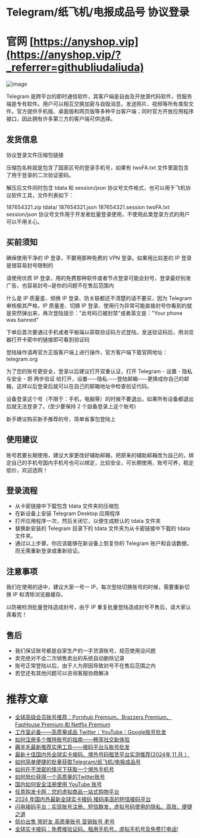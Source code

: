 # Telegram/纸飞机/电报成品号 协议登录

# 官网 [https://anyshop.vip](https://anyshop.vip/?_referrer=githubliudaliuda)

![image](https://github.com/user-attachments/assets/f34ad164-353c-44d7-87aa-335e3ed08aa1)


Telegram 是跨平台的即时通信软件，其客户端是自由及开放源代码软件，但服务端是专有软件。用户可以相互交换加密与自毁消息，发送照片、视频等所有类型文件。官方提供手机版、桌面版和网页版等多种平台客户端；同时官方开放应用程序接口，因此拥有许多第三方的客户端可供选择。

## 发货信息

协议登录文件压缩包链接

压缩包名称就是包含了国家区号的登录手机号，如果有 twoFA.txt 文件里面包含了用于登录的二次验证密码。

解压后文件同时包含 tdata 和 session/json 协议号文件格式，也可以用于飞机协议软件工具，文件列表如下：

187654321.zip
tdata/
187654321.json
187654321.session
twoFA.txt
session/json 协议号文件用于开发者批量登录使用，不使用此类登录方式的用户可以不用关心。

## 买前须知

确保使用干净的 IP 登录，不要用那种免费的 VPN 登录。如果用比较差的 IP 登录是很容易封号限制的

请使用优质 IP 登录，用的免费那种软件或者节点登录可能会封号，登录最好别发广告，也容易封号~是你的问题不在售后范围内

什么是 IP 质量差、频换 IP 登录、防关联都还不清楚的请不要买，因为 Telegram 审核极其严格，IP 质量差、切换 IP 登录、使用行为异常可能直接封号你看到的就是突然弹出来，再次登陆提示："此号码已被封禁"或者英文是："Your phone was banned"

下单后首次要通过手机或者平板端以获取验证码方式登陆，发送验证码后，用浏览器打开卡密中的链接即可看到验证码

登陆操作请再官方正版客户端上进行操作，官方客户端下载官网地址：telegram.org

为了您的账号更安全，登录以后建议打开双重认证，打开 Telegram - 设置 - 隐私与安全 - 把 两步验证 给打开，设置----隐私----登陆邮箱----更换成你自己的邮箱，这样以后登录后就可以在自己的邮箱地址中检查验证代码。

设备登录这个号（不限于：手机，电脑等）的时候不要退出，如果所有设备都退出后就无法登录了。(至少要保持 2 个設备登录上这个账号)

新手建议购买新手推荐的号，简单省事包登陆上

## 使用建议

账号若要长期使用，建议大家更改好辅助邮箱，把原来的辅助邮箱改为自己的，绑定自己的手机号国内手机号也可以绑定，比较安全，可长期使用，账号可养，稳定低价，欢迎选购！

## 登录流程

- 从卡密链接中下载包含 tdata 文件夹的压缩包
- 在新设备上安装 Telegram Desktop 应用程序
- 打开应用程序一次，然后关闭它，以便生成默认的 tdata 文件夹
- 替换新安装的 Telegram 目录下的 tdata 文件夹为从卡密链接中下载的 tdata 文件夹。
- 通过以上步骤，你应该能够在新设备上恢复你的 Telegram 账户和会话数据，而无需重新登录或重新验证。

## 注意事项

我们在使用的途中，建议大家一号一 IP，每次登陆切换账号的时候，需要重新切换 IP 和清除浏览器缓存。

以防被检测批量登陆造成封号，由于 IP 重复批量登陆造成封号不售后，请大家认真看完！

## 售后

- 我们保证账号都是自家生产的一手货源账号，规范使用没问题
- 卖完绝对不会二次销售卖出的系统自动删除记录
- 账号正常登陆以后，由于人为原因导致封号不在售后范围之内
- 若您还有其他问题可以咨询客服协商解决




# 推荐文章

- [全球高级会员账号推荐：Pornhub Premium、Brazzers Premium、FapHouse Premium 和 Netflix Premium](https://github.com/liudaliuda01/huiyuanpifa/blob/main/README.md)
- [工作室必备——高质量成品 Twitter｜YouTube｜Google账号批发](https://github.com/liudaliuda01/zhanghaopifa/blob/main/README.md)
- [如何注册多个推特账号的指南——畅享社交新体验](https://github.com/liudaliuda01/twitterzhanghao)
- [薅羊毛最新推荐实用工具——接码平台与账号批发](https://github.com/liudaliuda01/haoyangm)
- [最新十佳国内外全球实卡接码、境外号码租赁平台实测推荐(2024年 11 月 ）](https://github.com/liudaliuda01/pingce)
- [如何简单便捷的批量获取Telegram/纸飞机/电报成品号](https://github.com/liudaliuda01/chat)
- [如何在不泄密的情况下获取一个境外手机号](https://github.com/liudaliuda01/haoma)
- [如何低价获得一个高质量的Twitter账号](https://github.com/liudaliuda01/Twitter)
- [国内如何安全注册使用 YouTube 账号](https://github.com/liudaliuda01/YouTube)
- [任意购发卡网：您的虚拟商品一站式购物平台](https://github.com/liudaliuda01/anyshop)
- [2024 年国内外最新全球实卡接码 接码率高的短信接码平台](https://github.com/liudaliuda01/lightsms)
- [闪电接码平台：实现账号注册、短信群发、虚拟号码使用的隐私、高效、便捷之道](https://github.com/liudaliuda01/jiema)
- [低价出售 带好友 高质量账号 营销账号 老号](https://github.com/liudaliuda01/anyshop.vip)
- [全球实卡接码：免费接验证码、租用手机号、虚拟手机号及免费打电话!](https://github.com/liudaliuda01/lightsms.pro)
